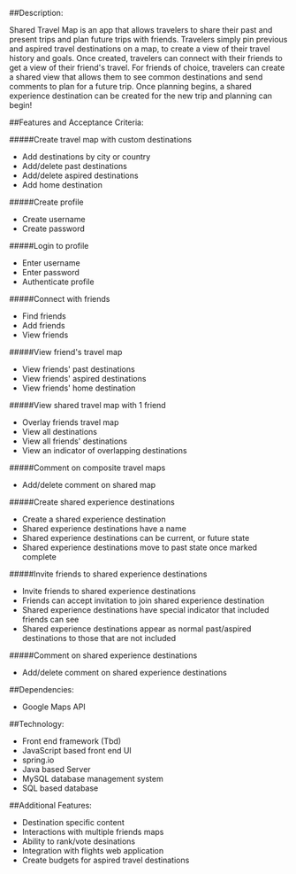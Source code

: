 ##Description:

Shared Travel Map is an app that allows travelers to share their past and present trips and
plan future trips with friends. Travelers simply pin previous and aspired travel destinations
on a map, to create a view of their travel history and goals. Once created, travelers can connect
with their friends to get a view of their friend's travel. For friends of choice, travelers
can create a shared view that allows them to see common destinations and send comments to
plan for a future trip. Once planning begins, a shared experience destination can be created
for the new trip and planning can begin!

##Features and Acceptance Criteria:

#####Create travel map with custom destinations

- Add destinations by city or country
- Add/delete past destinations
- Add/delete aspired destinations
- Add home destination

#####Create profile

- Create username
- Create password

#####Login to profile

- Enter username
- Enter password
- Authenticate profile

#####Connect with friends

- Find friends
- Add friends
- View friends

#####View friend's travel map

- View friends' past destinations
- View friends' aspired destinations
- View friends' home destination

#####View shared travel map with 1 friend

- Overlay friends travel map
- View all destinations
- View all friends' destinations
- View an indicator of overlapping destinations

#####Comment on composite travel maps

- Add/delete comment on shared map

#####Create shared experience destinations

- Create a shared experience destination
- Shared experience destinations have a name
- Shared experience destinations can be current, or future state
- Shared experience destinations move to past state once marked complete

#####Invite friends to shared experience destinations

- Invite friends to shared experience destinations
- Friends can accept invitation to join shared experience destination
- Shared experience destinations have special indicator that included friends can see
- Shared experience destinations appear as normal past/aspired destinations to those
that are not included

#####Comment on shared experience destinations

- Add/delete comment on shared experience destinations

##Dependencies:

- Google Maps API

##Technology:

- Front end framework (Tbd)
- JavaScript based front end UI
- spring.io
- Java based Server
- MySQL database management system
- SQL based database

##Additional Features:

- Destination specific content
- Interactions with multiple friends maps
- Ability to rank/vote desinations
- Integration with flights web application
- Create budgets for aspired travel destinations
